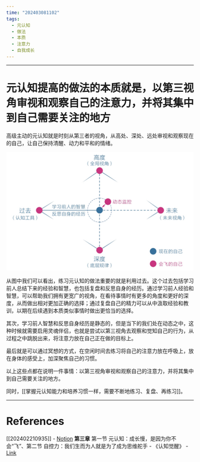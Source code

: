 ```yaml
---
time: "202403081102"
tags:
  - 元认知
  - 做法
  - 本质
  - 注意力
  - 自我成长
---
```


--- 
# 元认知提高的做法的本质就是，以第三视角审视和观察自己的注意力，并将其集中到自己需要关注的地方

高级主动的元认知就是时刻从第三者的视角，从高处、深处、远处审视和观察现在的自己，让自己保持清醒、动力和平和的情绪。

![image.png](https://raw.githubusercontent.com/TsingtenHsu/image-hosting/PicGo/202402221001060.png)

从图中我们可以看出，练习元认知的做法重要的就是利用过去。这个过去包括学习前人总结下来的经验和智慧，也包括复盘和反思自身的经历。通过学习前人经验和智慧，可以帮助我们拥有更宽广的视角，在看待事情时有更多的角度和更好的深度，从而做出相对更加正确的选择；通过复盘自己的精力可以从中汲取经验和教训，以期在后续遇到本质类似事情时做出更恰当的选择。

其次，学习前人智慧和反思自身经历是静态的，但是当下的我们处在动态之中，这种时候就需要启用灵魂伴侣，也就是尝试以第三视角去观察和觉知自己的行为，从过程之中跳脱出来，将注意力放在自己正在做的目标上。

最后就是可以通过冥想的方式，在空闲时间去练习将自己的注意力放在呼吸上，放在身体的感受上，加深聚焦自己的习惯。

以上这些点都在说明一件事情：以第三视角审视和观察自己的注意力，并将其集中到自己需要关注的地方。

同时，[[掌握元认知能力和培养习惯一样，需要不断地练习、复盘、再练习]]。

---
# References

[[202402210935]] - [Notion](https://www.notion.so/202402210935-a81422cd81404af0bd20aa6875e63696?pvs=4)
**第三章** 第一节 元认知：成长慢，是因为你不会“飞”、第二节 自控力：我们生而为人就是为了成为思维舵手 - 《认知觉醒》 - [Link](https://weread.qq.com/web/reader/6a732ce07201202c6a7b30a)